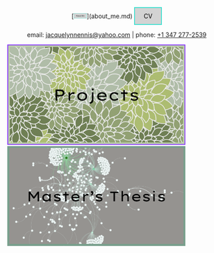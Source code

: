 <div style="text-align: center;">
 [<img src="about_me.png" width="30"/>](about_me.md)
  <a href="JEnnis_CV.pdf" style="display: inline-block; padding: 10px 20px; background-color: lightgray; border: 2px solid turquoise; color: black; text-decoration: none;">CV</a>
</div>

<p style="text-align: center;">
  email: <a href="mailto:jacquelynnennis@yahoo.com">jacquelynnennis@yahoo.com</a> | phone: <a href="tel:+13472772539">+1 347 277-2539</a>
</p>

[<img src="projects_button.png" width="410"/>](thesis_writeup.md)
[<img src="thesis_button.png" width="410"/>](Masters_Thesis/Thesis_page.md)



